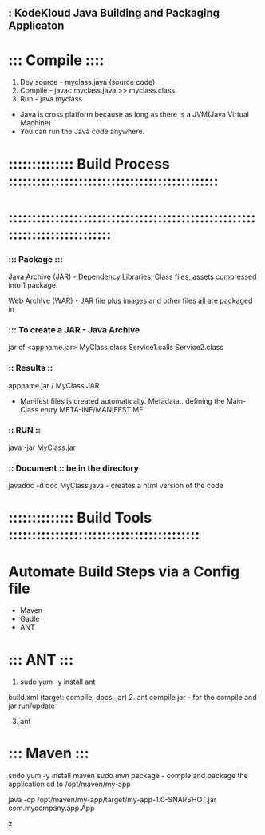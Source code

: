 ## : KodeKloud Java Building and Packaging Applicaton

# ::: Compile ::::
1. Dev source - myclass.java (source code)
2. Compile - javac myclass.java >> myclass.class
3. Run  - java myclass

* Java is cross platform because as long as there is a JVM(Java Virtual Machine)
*  You can run the Java code anywhere.


# ::::::::::::::  Build Process :::::::::::::::::::::::::::::::::::::::::::::
# :::::::::::::::::::::::::::::::::::::::::::::::::::::::::::::::::::::::::::

### ::: Package :::
Java Archive (JAR) - Dependency Libraries, Class files, assets compressed into 1 package.

Web Archive (WAR) - JAR file plus images and other files all are packaged in

### ::: To create a JAR - Java Archive
  jar cf <appname.jar> MyClass.class Service1.calls Service2.class

### :: Results ::
appname.jar / MyClass.JAR
* Manifest files is created automatically. Metadata.. defining the Main-Class entry
META-INF/MANIFEST.MF

### :: RUN ::
java -jar MyClass.jar

### :: Document :: be in the directory
javadoc -d doc MyClass.java - creates a html version of the code

# :::::::::::::: Build Tools :::::::::::::::::::::::::::::::::::::::::
# Automate Build Steps via a Config file
* Maven
* Gadle
* ANT
# ::: ANT :::
1. sudo yum -y install ant

build.xml (target: compile, docs, jar)
2. ant compile jar - for the compile and jar run/update

3. ant

# ::: Maven :::
sudo yum -y install maven
sudo mvn package - comple and package the application cd to /opt/maven/my-app


java -cp /opt/maven/my-app/target/my-app-1.0-SNAPSHOT.jar com.mycompany.app.App
































z
